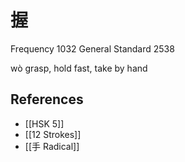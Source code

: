 # 握
Frequency 1032
General Standard 2538

wò
grasp, hold fast, take by hand

## References
- [[HSK 5]]
- [[12 Strokes]]
- [[手 Radical]]